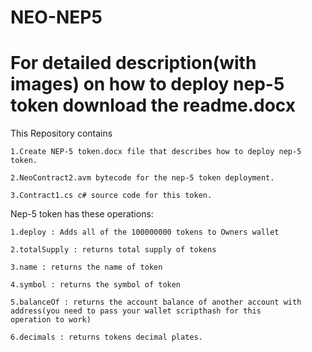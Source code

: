 # NEO-NEP5

# For  detailed description(with images) on how to deploy nep-5 token download the readme.docx

This Repository contains 

    1.Create NEP-5 token.docx file that describes how to deploy nep-5 token.

    2.NeoContract2.avm bytecode for the nep-5 token deployment.

    3.Contract1.cs c# source code for this token.

Nep-5 token has these operations:

    1.deploy : Adds all of the 100000000 tokens to Owners wallet

    2.totalSupply : returns total supply of tokens

    3.name : returns the name of token

    4.symbol : returns the symbol of token

    5.balanceOf : returns the account balance of another account with address(you need to pass your wallet scripthash for this 
    operation to work)

    6.decimals : returns tokens decimal plates.
